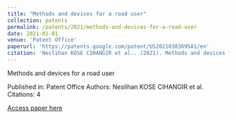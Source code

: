 ```yaml
---
title: "Methods and devices for a road user"
collection: patents
permalink: /patents/2021/methods-and-devices-for-a-road-user
date: 2021-01-01
venue: 'Patent Office'
paperurl: 'https://patents.google.com/patent/US20210383695A1/en'
citation: 'Neslihan KOSE CIHANGIR et al.. (2021). Methods and devices for a road user. Patent Office.'
---
```


Methods and devices for a road user

Published in: Patent Office
Authors: Neslihan KOSE CIHANGIR et al.
Citations: 4

[Access paper here](https://patents.google.com/patent/US20210383695A1/en)
